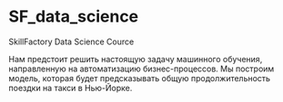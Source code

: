 # SF_data_science
SkillFactory Data Science Cource

Нам предстоит решить настоящую задачу машинного обучения, направленную на автоматизацию бизнес-процессов. Мы построим модель, которая будет предсказывать общую продолжительность поездки на такси в Нью-Йорке.

